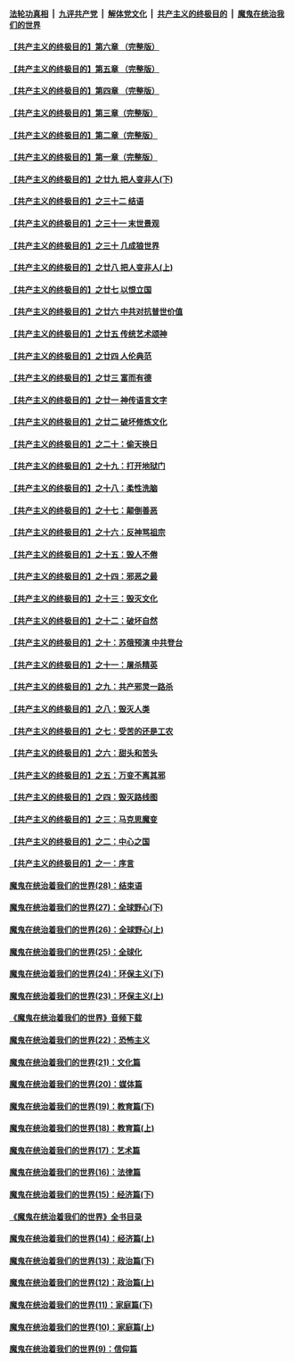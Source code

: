 

####  [法轮功真相](../../../../basic/blob/master/README.md?t=04181701) &nbsp;|&nbsp; [九评共产党](../../../../9ping.md/blob/master/README.md?t=04181701) &nbsp;|&nbsp; [解体党文化](../../../../jtdwh.md/blob/master/README.md?t=04181701)  &nbsp;|&nbsp; [共产主义的终极目的](../../../../gczydzjmd.md/blob/master/README.md?t=04181701) &nbsp;|&nbsp; [魔鬼在统治我们的世界](../../../../mgztzwmdsj.md/blob/master/README.md?t=04181701) 

#### [【共产主义的终极目的】第六章 （完整版）](../pages/nsc422/n11428913.md?t=04181701) 

#### [【共产主义的终极目的】第五章 （完整版）](../pages/nsc422/n11428912.md?t=04181701) 

#### [【共产主义的终极目的】第四章 （完整版）](../pages/nsc422/n11428907.md?t=04181701) 

#### [【共产主义的终极目的】第三章（完整版）](../pages/nsc422/n11428848.md?t=04181701) 

#### [【共产主义的终极目的】第二章（完整版）](../pages/nsc422/n11428831.md?t=04181701) 

#### [【共产主义的终极目的】第一章（完整版）](../pages/nsc422/n11417651.md?t=04181701) 

#### [【共产主义的终极目的】之廿九 把人变非人(下)](../pages/nsc422/n11344140.md?t=04181701) 

#### [【共产主义的终极目的】之三十二 结语](../pages/nsc422/n11360535.md?t=04181701) 

#### [【共产主义的终极目的】之三十一 末世景观](../pages/nsc422/n11351129.md?t=04181701) 

#### [【共产主义的终极目的】之三十 几成狼世界](../pages/nsc422/n11348280.md?t=04181701) 

#### [【共产主义的终极目的】之廿八 把人变非人(上)](../pages/nsc422/n11340492.md?t=04181701) 

#### [【共产主义的终极目的】之廿七 以恨立国](../pages/nsc422/n11336944.md?t=04181701) 

#### [【共产主义的终极目的】之廿六 中共对抗普世价值](../pages/nsc422/n11324785.md?t=04181701) 

#### [【共产主义的终极目的】之廿五 传统艺术颂神](../pages/nsc422/n11296396.md?t=04181701) 

#### [【共产主义的终极目的】之廿四 人伦典范](../pages/nsc422/n11296397.md?t=04181701) 

#### [【共产主义的终极目的】之廿三 富而有德](../pages/nsc422/n11283598.md?t=04181701) 

#### [【共产主义的终极目的】之廿一 神传语言文字](../pages/nsc422/n11263265.md?t=04181701) 

#### [【共产主义的终极目的】之廿二 破坏修炼文化](../pages/nsc422/n11245728.md?t=04181701) 

#### [【共产主义的终极目的】之二十：偷天换日](../pages/nsc422/n11238846.md?t=04181701) 

#### [【共产主义的终极目的】之十九：打开地狱门](../pages/nsc422/n11206376.md?t=04181701) 

#### [【共产主义的终极目的】之十八：柔性洗脑](../pages/nsc422/n11199994.md?t=04181701) 

#### [【共产主义的终极目的】之十七：颠倒善恶](../pages/nsc422/n11179782.md?t=04181701) 

#### [【共产主义的终极目的】之十六：反神骂祖宗](../pages/nsc422/n11166798.md?t=04181701) 

#### [【共产主义的终极目的】之十五：毁人不倦](../pages/nsc422/n11166792.md?t=04181701) 

#### [【共产主义的终极目的】之十四：邪恶之最](../pages/nsc422/n11150249.md?t=04181701) 

#### [【共产主义的终极目的】之十三：毁灭文化](../pages/nsc422/n11135227.md?t=04181701) 

#### [【共产主义的终极目的】之十二：破坏自然](../pages/nsc422/n11135214.md?t=04181701) 

#### [【共产主义的终极目的】之十：苏俄预演 中共登台](../pages/nsc422/n11118424.md?t=04181701) 

#### [【共产主义的终极目的】之十一：屠杀精英](../pages/nsc422/n11118442.md?t=04181701) 

#### [【共产主义的终极目的】之九：共产邪灵一路杀](../pages/nsc422/n11114139.md?t=04181701) 

#### [【共产主义的终极目的】之八：毁灭人类](../pages/nsc422/n11108503.md?t=04181701) 

#### [【共产主义的终极目的】之七：受苦的还是工农](../pages/nsc422/n11101809.md?t=04181701) 

#### [【共产主义的终极目的】之六：甜头和苦头](../pages/nsc422/n11096971.md?t=04181701) 

#### [【共产主义的终极目的】之五：万变不离其邪](../pages/nsc422/n11091285.md?t=04181701) 

#### [【共产主义的终极目的】之四：毁灭路线图](../pages/nsc422/n11086284.md?t=04181701) 

#### [【共产主义的终极目的】之三：马克思魔变](../pages/nsc422/n11061941.md?t=04181701) 

#### [【共产主义的终极目的】之二：中心之国](../pages/nsc422/n11047728.md?t=04181701) 

#### [【共产主义的终极目的】之一：序言](../pages/nsc422/n11086077.md?t=04181701) 

#### [魔鬼在统治着我们的世界(28)：结束语](../pages/nsc422/n10936246.md?t=04181701) 

#### [魔鬼在统治着我们的世界(27)：全球野心(下)](../pages/nsc422/n10928319.md?t=04181701) 

#### [魔鬼在统治着我们的世界(26)：全球野心(上)](../pages/nsc422/n10900318.md?t=04181701) 

#### [魔鬼在统治着我们的世界(25)：全球化](../pages/nsc422/n10788205.md?t=04181701) 

#### [魔鬼在统治着我们的世界(24)：环保主义(下)](../pages/nsc422/n10695307.md?t=04181701) 

#### [魔鬼在统治着我们的世界(23)：环保主义(上)](../pages/nsc422/n10688613.md?t=04181701) 

#### [《魔鬼在统治着我们的世界》音频下载](../pages/nsc422/n10635553.md?t=04181701) 

#### [魔鬼在统治着我们的世界(22)：恐怖主义](../pages/nsc422/n10614727.md?t=04181701) 

#### [魔鬼在统治着我们的世界(21)：文化篇](../pages/nsc422/n10597706.md?t=04181701) 

#### [魔鬼在统治着我们的世界(20)：媒体篇](../pages/nsc422/n10586579.md?t=04181701) 

#### [魔鬼在统治着我们的世界(19)：教育篇(下)](../pages/nsc422/n10564808.md?t=04181701) 

#### [魔鬼在统治着我们的世界(18)：教育篇(上)](../pages/nsc422/n10526970.md?t=04181701) 

#### [魔鬼在统治着我们的世界(17)：艺术篇](../pages/nsc422/n10499093.md?t=04181701) 

#### [魔鬼在统治着我们的世界(16)：法律篇](../pages/nsc422/n10485969.md?t=04181701) 

#### [魔鬼在统治着我们的世界(15)：经济篇(下)](../pages/nsc422/n10469975.md?t=04181701) 

#### [《魔鬼在统治着我们的世界》全书目录](../pages/nsc422/n10464261.md?t=04181701) 

#### [魔鬼在统治着我们的世界(14)：经济篇(上)](../pages/nsc422/n10457370.md?t=04181701) 

#### [魔鬼在统治着我们的世界(13)：政治篇(下)](../pages/nsc422/n10448270.md?t=04181701) 

#### [魔鬼在统治着我们的世界(12)：政治篇(上)](../pages/nsc422/n10444576.md?t=04181701) 

#### [魔鬼在统治着我们的世界(11)：家庭篇(下)](../pages/nsc422/n10440961.md?t=04181701) 

#### [魔鬼在统治着我们的世界(10)：家庭篇(上)](../pages/nsc422/n10435448.md?t=04181701) 

#### [魔鬼在统治着我们的世界(9)：信仰篇](../pages/nsc422/n10432159.md?t=04181701) 

